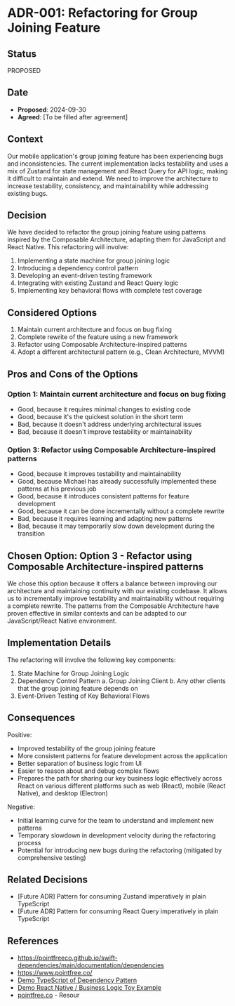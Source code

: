 # ADR-001: Refactoring for Group Joining Feature

## Status
PROPOSED

## Date
- **Proposed**: 2024-09-30
- **Agreed**: [To be filled after agreement]

## Context
Our mobile application's group joining feature has been experiencing bugs and inconsistencies. The current implementation lacks testability and uses a mix of Zustand for state management and React Query for API logic, making it difficult to maintain and extend. We need to improve the architecture to increase testability, consistency, and maintainability while addressing existing bugs.

## Decision
We have decided to refactor the group joining feature using patterns inspired by the Composable Architecture, adapting them for JavaScript and React Native. This refactoring will involve:

1. Implementing a state machine for group joining logic
2. Introducing a dependency control pattern
3. Developing an event-driven testing framework
4. Integrating with existing Zustand and React Query logic
5. Implementing key behavioral flows with complete test coverage

## Considered Options
1. Maintain current architecture and focus on bug fixing
2. Complete rewrite of the feature using a new framework
3. Refactor using Composable Architecture-inspired patterns
4. Adopt a different architectural pattern (e.g., Clean Architecture, MVVM)

## Pros and Cons of the Options

### Option 1: Maintain current architecture and focus on bug fixing

* Good, because it requires minimal changes to existing code
* Good, because it's the quickest solution in the short term
* Bad, because it doesn't address underlying architectural issues
* Bad, because it doesn't improve testability or maintainability

### Option 3: Refactor using Composable Architecture-inspired patterns

* Good, because it improves testability and maintainability
* Good, because Michael has already successfully 
  implemented these patterns at his previous job
* Good, because it introduces consistent patterns for feature development
* Good, because it can be done incrementally without a complete rewrite
* Bad, because it requires learning and adapting new patterns
* Bad, because it may temporarily slow down development during the transition

## Chosen Option: Option 3 - Refactor using Composable Architecture-inspired patterns

We chose this option because it offers a balance between improving our architecture and maintaining continuity with our existing codebase. It allows us to incrementally improve testability and maintainability without requiring a complete rewrite. The patterns from the Composable Architecture have proven effective in similar contexts and can be adapted to our JavaScript/React Native environment.

## Implementation Details
The refactoring will involve the following key components:

1. State Machine for Group Joining Logic
2. Dependency Control Pattern
   a. Group Joining Client
   b. Any other clients that the group joining feature depends on
3. Event-Driven Testing of Key Behavioral Flows

## Consequences
Positive:
- Improved testability of the group joining feature
- More consistent patterns for feature development across the application
- Better separation of business logic from UI
- Easier to reason about and debug complex flows
- Prepares the path for sharing our key business logic 
  effectively across React on various different 
  platforms such as web (React), mobile (React Native), 
  and desktop (Electron)

Negative:
- Initial learning curve for the team to understand and implement new patterns
- Temporary slowdown in development velocity during the refactoring process
- Potential for introducing new bugs during the refactoring (mitigated by comprehensive testing)

## Related Decisions
- [Future ADR] Pattern for consuming Zustand 
  imperatively in plain TypeScript
- [Future ADR] Pattern for consuming React Query 
  imperatively in plain TypeScript

## References
- https://pointfreeco.github.io/swift-dependencies/main/documentation/dependencies
- https://www.pointfree.co/
- [Demo TypeScript of Dependency Pattern](https://github.com/ephemeraHQ/mobile-architecture-patterns-demo/tree/main/Dependencies)
- [Demo React Native / Business Logic Toy Example](https://github.com/ephemeraHQ/mobile-architecture-patterns-demo/tree/main/toyExample)
- [pointfree.co](https://www.pointfree.co) - Resour
